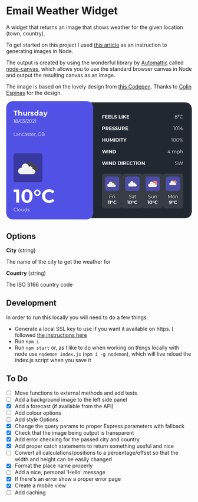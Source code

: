 # Email Weather Widget

A widget that returns an image that shows weather for the given location (town, country).

To get started on this project I used [this article](https://flaviocopes.com/canvas-node-generate-image/) as an instruction to generating images in Node.

The output is created by using the wonderful library by [Automattic](https://automattic.com/) called [node-canvas](https://github.com/Automattic/node-canvas), which allows you to use the standard browser canvas in Node and output the resulting canvas as an image.

The image is based on the lovely design from [this Codepen](https://codepen.io/Call_in/pen/pMYGbZ). Thanks to [Colin Espinas](https://codepen.io/Call_in) for the design.

![Email Weather Widget screenshot](assets/screenshot.png "Email Weather Widget screenshot")

## Options

**City** (string)

The name of the city to get the weather for

**Country** (string)

The ISO 3166 country code

## Development

In order to run this locally you will need to do a few things:

 - Generate a local SSL key to use if you want it available on https. I followed [the instructions here](https://hackernoon.com/set-up-ssl-in-nodejs-and-express-using-openssl-f2529eab5bb)
 - Run `npm i`
 - Run `npm start` or, as I like to do when working on things locally with node use `nodemon index.js` (`npm i -g nodemon`), which will live reload the index.js script when you save it

## To Do

- [ ] Move functions to external methods and add tests
- [ ] Add a background image to the left side panel
- [x] Add a forecast (if available from the API)
- [ ] Add colour options
- [ ] Add style Options
- [x] Change the query params to proper Express parameters with fallback
- [x] Check that the image being output is transparent
- [x] Add error checking for the passed city and country
- [x] Add proper catch statements to return something useful and nice
- [ ] Convert all calculations/positions to a percentage/offset so that the width and height can be easily changed
- [x] Format the place name properly
- [ ] Add a nice, personal 'Hello' message
- [x] If there's an error show a proper error page
- [x] Create a mobile view
- [ ] Add caching
